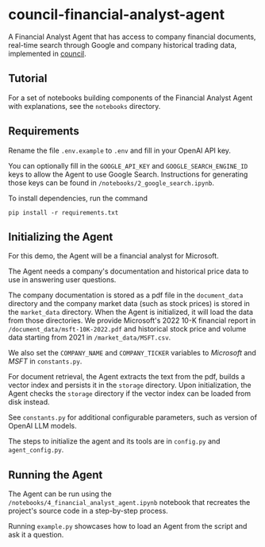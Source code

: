 # council-financial-analyst-agent

A Financial Analyst Agent that has access to company financial documents, real-time search through Google and company historical trading data, implemented in [council](https://github.com/chain-ml/council).

## Tutorial

For a set of notebooks building components of the Financial Analyst Agent with explanations, see the `notebooks` directory.

## Requirements

Rename the file `.env.example` to `.env` and fill in your OpenAI API key.

You can optionally fill in the `GOOGLE_API_KEY` and `GOOGLE_SEARCH_ENGINE_ID` keys to allow the Agent to use Google Search. Instructions for generating those keys can be found in `/notebooks/2_google_search.ipynb`.

To install dependencies, run the command
```
pip install -r requirements.txt
```

## Initializing the Agent

For this demo, the Agent will be a financial analyst for Microsoft.

The Agent needs a company's documentation and historical price data to use in answering user questions.

The company documentation is stored as a pdf file in the `document_data` directory and the company market data (such as stock prices) is stored in the `market_data` directory. When the Agent is initialized, it will load the data from those directories. We provide Microsoft's 2022 10-K financial report in `/document_data/msft-10K-2022.pdf` and historical stock price and volume data starting from 2021 in `/market_data/MSFT.csv`. 

We also set the `COMPANY_NAME` and `COMPANY_TICKER` variables to *Microsoft* and *MSFT* in `constants.py`.

For document retrieval, the Agent extracts the text from the pdf, builds a vector index and persists it in the `storage` directory. Upon initialization, the Agent checks the `storage` directory if the vector index can be loaded from disk instead.

See `constants.py` for additional configurable parameters, such as version of OpenAI LLM models.

The steps to initialize the agent and its tools are in `config.py` and `agent_config.py`.

## Running the Agent

The Agent can be run using the `/notebooks/4_financial_analyst_agent.ipynb` notebook that recreates the project's source code in a step-by-step process.

Running `example.py` showcases how to load an Agent from the script and ask it a question. 

